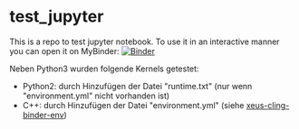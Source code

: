 # test_jupyter

This is a repo to test jupyter notebook. To use it in an interactive manner you can open it on MyBinder: 
[![Binder](https://mybinder.org/badge.svg)](https://mybinder.org/v2/gh/S0S-90/test_jupyter/master)

Neben Python3 wurden folgende Kernels getestet:
* Python2: durch Hinzufügen der Datei "runtime.txt" (nur wenn "environment.yml" nicht vorhanden ist)
* C++: durch Hinzufügen der Datei "environment.yml" (siehe [xeus-cling-binder-env](https://github.com/nthiery/xeus-cling-binder-env))

